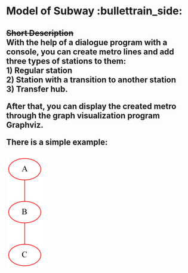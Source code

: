 <h1> Model of Subway :bullettrain_side: </h1>
  <h2>
  <p>
  <s> Short Description </s> <br>
  With the help of a dialogue program with a console, you can create metro lines and add three types of stations to them: <br> 
  1) Regular station <br>
  2) Station with a transition to another station <br> 
  3) Transfer hub. <br>
  </p>
  
  <p>
  After that, you can display the created metro through the graph visualization program Graphviz.
  </p>
  
  There is a simple example: <br> <br>
  <img src = "https://github.com/Sborzov456/subway-model/blob/master/img/subway.png">
  </h2>

